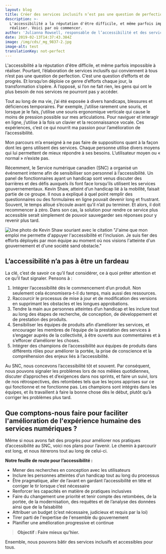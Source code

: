 ```yaml
---
layout: blog
title: Créer des services inclusifs n’est pas une question de perfection
description: >-
  L'accessibilité a la réputation d'être difficile, et même parfois impossible à
  réaliser. Voici par où commencer.
author: 'Julianna Rowsell, responsable de l’accessibilité et des services inclusifs'
date: 2019-02-13T14:37:43.384Z
image: /img/cds/_mg_9837-2.jpg
image-alt: test
translationKey: not-perfect
---
```

L'accessibilité a la réputation d'être difficile, et même parfois impossible à réaliser. Pourtant, l’élaboration de services inclusifs qui conviennent à tous n’est pas une question de perfection. C’est une question d’efforts et de progrès. Et lorsqu’on déploie ce genre d’efforts chaque jour, la transformation s’opère. À l’opposé, si l’on ne fait rien, les gens qui ont le plus besoin de nos services ne pourront pas y accéder. 

Tout au long de ma vie, j’ai été exposée à divers handicaps, blessures et déficiences temporaires. Par exemple, j’utilise rarement une souris, et lorsque je le fais, j’utilise une souris ergonomique verticale qui cause le moins de pression possible sur mes articulations. Pour naviguer et interagir en ligne, j’utilise à la fois un clavier et la reconnaissance vocale. Ces expériences, c’est ce qui nourrit ma passion pour l’amélioration de l’accessibilité. 

Mon parcours m’a enseigné à ne pas faire de suppositions quant à la façon dont les gens utilisent des services. Chaque personne utilise divers moyens qui lui permettent de mieux répondre à ses besoins. L’utilisateur moyen ou « normal » n’existe pas.

Récemment, le Service numérique canadien (SNC) a organisé un événement interne afin de sensibiliser son personnel à l’accessibilité. Un panel de fonctionnaires ayant un handicap sont venus discuter des barrières et des défis auxquels ils font face lorsqu’ils utilisent les services gouvernementaux. Kevin Shaw, atteint d’un handicap lié à la mobilité, faisait partie de ce groupe. Il nous a expliqué à quel point remplir des questionnaires ou des formulaires en ligne pouvait devenir long et frustrant. Souvent, le temps alloué s’écoule avant qu’il n’ait pu terminer. Et alors, il doit recommencer à zéro. Dans son cas, la solution pour rendre ce service plus accessible serait simplement de pouvoir sauvegarder ses réponses pour y revenir plus tard.

![ Une photo de Kevin Shaw souriant avec le citation "J'aime que mon emploi me permette d'appuyer l'accessibilité et l'inclusion. Je suis fier des efforts déployés par mon équipe au moment où nos visions l'atteinte d'un gouvernement et d'une société sand obstacle."](/img/cds/image004.jpg)

## L’accessibilité n’a pas à être un fardeau

La clé, c’est de savoir ce qu’il faut considérer, ce à quoi prêter attention et ce qu’il faut signaler. Pensons à :

1. Intégrer l’accessibilité dès le commencement d’un produit. Non seulement cela économisera-t-il du temps, mais aussi des ressources.
2. Raccourcir le processus de mise à jour et de modification des versions en supprimant les obstacles et les longues approbations.
3. Tendre la main aux personnes atteintes d’un handicap et les inclure tout au long des étapes de recherche, de conception, de développement et de prestation des produits.
4. Sensibiliser les équipes de produits afin d’améliorer les services, et encourager les membres de l’équipe de la prestation des services à s’engager auprès de la collectivité, à être ouverts aux commentaires et à s’efforcer d’améliorer les choses.
5. Intégrer des champions de l’accessibilité aux équipes de produits dans différents rôles pour améliorer la portée, la prise de conscience et la compréhension des enjeux liés à l’accessibilité.

Au SNC, nous concevons l’accessibilité tôt et souvent. Par conséquent, nous pouvons signaler les problèmes lors de nos mêlées quotidiennes, discuter d’approches et d’exigences dans nos sprints, et faire un suivi, lors de nos rétrospectives, des retombées tels que les leçons apprises sur ce qui fonctionne et ne fonctionne pas. Les champions sont intégrés dans les équipes, et ils travaillent à faire la bonne chose dès le début, plutôt qu’à corriger les problèmes plus tard.

## Que comptons-nous faire pour faciliter l'amélioration de l'expérience humaine des services numériques ?

Même si nous avons fait des progrès pour améliorer nos pratiques d’accessibilité au SNC, voici nos plans pour l’avenir. Le chemin à parcourir est long, et nous itérerons tout au long de celui-ci.

**Notre feuille de route pour l’accessibilité :**

* Mener des recherches en conception avec les utilisateurs
* Inclure les personnes atteintes d’un handicap tout au long du processus
* Être pragmatique, aller de l’avant en gardant l’accessibilité en tête et corriger le tir lorsque c’est nécessaire
* Renforcer les capacités en matière de pratiques inclusives
* Faire du changement une priorité et tenir compte des retombées, de la portée, de la modernisation, des requêtes et de l’analyse des données ainsi que de la faisabilité
* Attribuer un budget (c’est nécessaire, judicieux et requis par la loi)
* Tirer parti de l'expertise de l'ensemble du gouvernement
* Planifier une amélioration progressive et continue

> **Objectif : Faire mieux qu’hier.**

Ensemble, nous pouvons bâtir des services inclusifs et accessibles pour tous.
